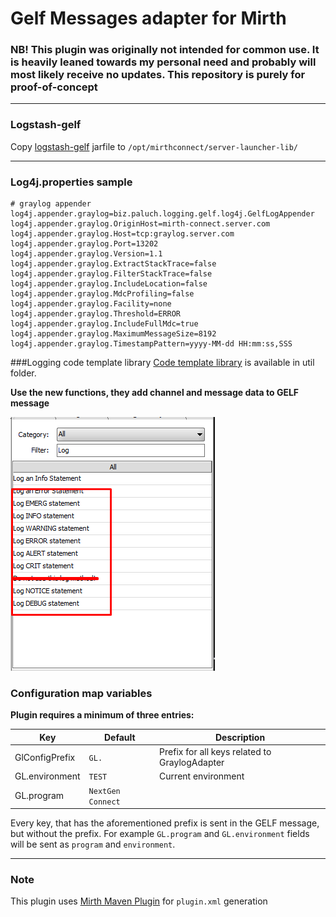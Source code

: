 # Gelf Messages adapter for Mirth
### NB! This plugin was originally not intended for common use. It is heavily leaned towards my personal need and probably will most likely receive no updates. This repository is purely for proof-of-concept

---
### Logstash-gelf
Copy [logstash-gelf](https://github.com/mp911de/logstash-gelf) jarfile to `/opt/mirthconnect/server-launcher-lib/`

---
### Log4j.properties sample
```properties
# graylog appender
log4j.appender.graylog=biz.paluch.logging.gelf.log4j.GelfLogAppender
log4j.appender.graylog.OriginHost=mirth-connect.server.com
log4j.appender.graylog.Host=tcp:graylog.server.com
log4j.appender.graylog.Port=13202
log4j.appender.graylog.Version=1.1
log4j.appender.graylog.ExtractStackTrace=false
log4j.appender.graylog.FilterStackTrace=false
log4j.appender.graylog.IncludeLocation=false
log4j.appender.graylog.MdcProfiling=false
log4j.appender.graylog.Facility=none
log4j.appender.graylog.Threshold=ERROR
log4j.appender.graylog.IncludeFullMdc=true
log4j.appender.graylog.MaximumMessageSize=8192
log4j.appender.graylog.TimestampPattern=yyyy-MM-dd HH:mm:ss,SSS
```

###Logging code template library
[Code template library](util/codeTemplateLib.xml) is available in util folder.

**Use the new functions, they add channel and message data to GELF message**

![USAGE](util/logiFunktsioonid.png "Usage")

### Configuration map variables
**Plugin requires a minimum of three entries:**

| Key               | Default     | Description     |
| -----------       | ----------- | ----------- |
| GlConfigPrefix    | `GL.`         | Prefix for all keys related to GraylogAdapter |
| GL.environment    | `TEST`        | Current environment |
| GL.program        | `NextGen Connect` |  |

Every key, that has the aforementioned prefix is sent in the GELF message, but without the prefix. For example `GL.program` and `GL.environment` fields will be sent as `program` and `environment`.

---
### Note
This plugin uses [Mirth Maven Plugin](https://github.com/kpalang/mirth-plugin-maven-plugin) for `plugin.xml` generation
